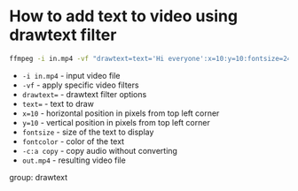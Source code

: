 # How to add text to video using drawtext filter

```bash
ffmpeg -i in.mp4 -vf "drawtext=text='Hi everyone':x=10:y=10:fontsize=24:fontcolor=white" -c:a copy out.mp4
```

- `-i in.mp4` - input video file
- `-vf` - apply specific video filters
- `drawtext=` - drawtext filter options
- `text=` - text to draw
- `x=10` - horizontal position in pixels from top left corner
- `y=10` - vertical position in pixels from top left corner
- `fontsize` - size of the text to display
- `fontcolor` - color of the text
- `-c:a copy` - copy audio without converting
- `out.mp4` - resulting video file

group: drawtext


